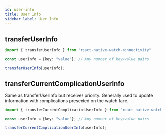 ```yaml
---
id: user-info
title: User Info
sidebar_label: User Info
---
```


## transferUserInfo

```ts
import { transferUserInfo } from "react-native-watch-connectivity"

const userInfo = {key: "value"}; // Any number of key/value pairs

transferUserInfo(userInfo); 
```

## transferCurrentComplicationUserInfo

Same as transferUserInfo but receives priority. Generally used to update information with complications presented on the watch face.

```ts
import { transferCurrentComplicationUserInfo } from "react-native-watch-connectivity"

const userInfo = {key: "value"}; // Any number of key/value pairs

transferCurrentComplicationUserInfo(userInfo);
```
